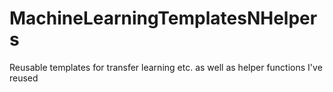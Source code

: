 # MachineLearningTemplatesNHelpers
Reusable templates for transfer learning etc. as well as helper functions I've reused
